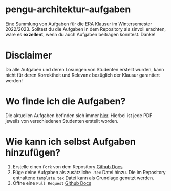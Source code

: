 # pengu-architektur-aufgaben
Eine Sammlung von Aufgaben für die ERA Klausur im Wintersemester 2022/2023. Solltest du die Aufgaben in dem Repository als sinvoll erachten, wäre es **exzellent**, wenn du auch Aufgaben beitragen könntest. Danke!

# Disclaimer
Da alle Aufgaben und deren Lösungen von Studenten erstellt wurden, kann nicht für deren Korrektheit und Relevanz bezüglich der Klausur garantiert werden!

# Wo finde ich die Aufgaben?
Die aktuellen Aufgaben befinden sich immer [hier](./releases/tag/latest_release). Hierbei ist jede PDF jeweils von verschiedenen Studenten erstellt worden.

# Wie kann ich selbst Aufgaben hinzufügen?
1. Erstelle einen `Fork` von dem Repository [Github Docs](https://docs.github.com/en/get-started/quickstart/fork-a-repo#forking-a-repository)
2. Füge deine Aufgaben als zusätzliche `.tex` Datei hinzu. Die im Repository enthaltene `template.tex` Datei kann als Grundlage genutzt werden.
3. Öffne eine `Pull Request` [Github Docs](https://docs.github.com/en/pull-requests/collaborating-with-pull-requests/proposing-changes-to-your-work-with-pull-requests)
